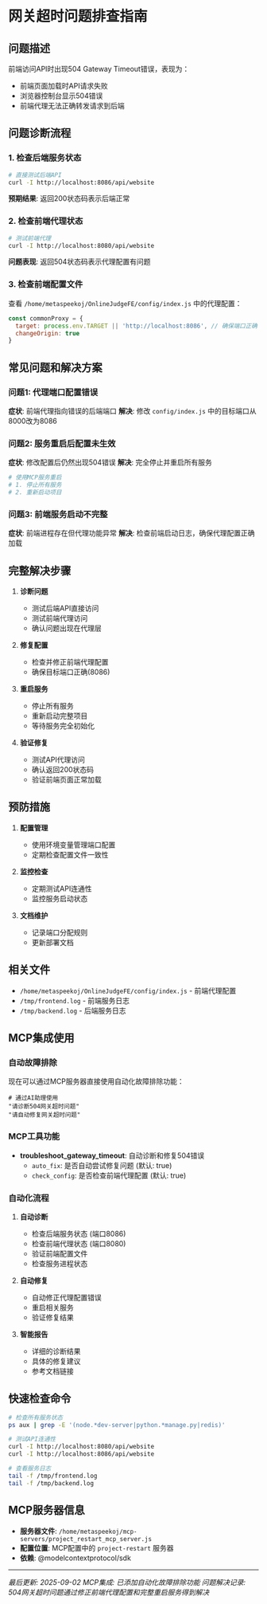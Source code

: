 # 网关超时问题排查指南

## 问题描述
前端访问API时出现504 Gateway Timeout错误，表现为：
- 前端页面加载时API请求失败
- 浏览器控制台显示504错误
- 前端代理无法正确转发请求到后端

## 问题诊断流程

### 1. 检查后端服务状态
```bash
# 直接测试后端API
curl -I http://localhost:8086/api/website
```
**预期结果**: 返回200状态码表示后端正常

### 2. 检查前端代理状态
```bash
# 测试前端代理
curl -I http://localhost:8080/api/website
```
**问题表现**: 返回504状态码表示代理配置有问题

### 3. 检查前端配置文件
查看 `/home/metaspeekoj/OnlineJudgeFE/config/index.js` 中的代理配置：
```javascript
const commonProxy = {
  target: process.env.TARGET || 'http://localhost:8086', // 确保端口正确
  changeOrigin: true
}
```

## 常见问题和解决方案

### 问题1: 代理端口配置错误
**症状**: 前端代理指向错误的后端端口
**解决**: 修改 `config/index.js` 中的目标端口从8000改为8086

### 问题2: 服务重启后配置未生效
**症状**: 修改配置后仍然出现504错误
**解决**: 完全停止并重启所有服务
```bash
# 使用MCP服务重启
# 1. 停止所有服务
# 2. 重新启动项目
```

### 问题3: 前端服务启动不完整
**症状**: 前端进程存在但代理功能异常
**解决**: 检查前端启动日志，确保代理配置正确加载

## 完整解决步骤

1. **诊断问题**
   - 测试后端API直接访问
   - 测试前端代理访问
   - 确认问题出现在代理层

2. **修复配置**
   - 检查并修正前端代理配置
   - 确保目标端口正确(8086)

3. **重启服务**
   - 停止所有服务
   - 重新启动完整项目
   - 等待服务完全初始化

4. **验证修复**
   - 测试API代理访问
   - 确认返回200状态码
   - 验证前端页面正常加载

## 预防措施

1. **配置管理**
   - 使用环境变量管理端口配置
   - 定期检查配置文件一致性

2. **监控检查**
   - 定期测试API连通性
   - 监控服务启动状态

3. **文档维护**
   - 记录端口分配规则
   - 更新部署文档

## 相关文件
- `/home/metaspeekoj/OnlineJudgeFE/config/index.js` - 前端代理配置
- `/tmp/frontend.log` - 前端服务日志
- `/tmp/backend.log` - 后端服务日志

## MCP集成使用

### 自动故障排除
现在可以通过MCP服务器直接使用自动化故障排除功能：

```
# 通过AI助理使用
"请诊断504网关超时问题"
"请自动修复网关超时问题"
```

### MCP工具功能
- **troubleshoot_gateway_timeout**: 自动诊断和修复504错误
  - `auto_fix`: 是否自动尝试修复问题 (默认: true)
  - `check_config`: 是否检查前端代理配置 (默认: true)

### 自动化流程
1. **自动诊断**
   - 检查后端服务状态 (端口8086)
   - 检查前端代理状态 (端口8080)
   - 验证前端配置文件
   - 检查服务进程状态

2. **自动修复**
   - 自动修正代理配置错误
   - 重启相关服务
   - 验证修复结果

3. **智能报告**
   - 详细的诊断结果
   - 具体的修复建议
   - 参考文档链接

## 快速检查命令
```bash
# 检查所有服务状态
ps aux | grep -E '(node.*dev-server|python.*manage.py|redis)'

# 测试API连通性
curl -I http://localhost:8080/api/website
curl -I http://localhost:8086/api/website

# 查看服务日志
tail -f /tmp/frontend.log
tail -f /tmp/backend.log
```

## MCP服务器信息
- **服务器文件**: `/home/metaspeekoj/mcp-servers/project_restart_mcp_server.js`
- **配置位置**: MCP配置中的 `project-restart` 服务器
- **依赖**: @modelcontextprotocol/sdk

---
*最后更新: 2025-09-02*
*MCP集成: 已添加自动化故障排除功能*
*问题解决记录: 504网关超时问题通过修正前端代理配置和完整重启服务得到解决*